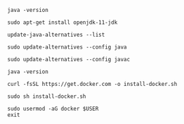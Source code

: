 ```
java -version
```

```
sudo apt-get install openjdk-11-jdk
```

```
update-java-alternatives --list
```

```
sudo update-alternatives --config java
```

```
sudo update-alternatives --config javac
```

```
java -version
```

```
curl -fsSL https://get.docker.com -o install-docker.sh
```

```
sudo sh install-docker.sh
```

```
sudo usermod -aG docker $USER
exit
```
